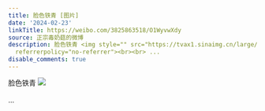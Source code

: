 ```yaml
---
title: 脸色铁青 [图片]
date: '2024-02-23'
linkTitle: https://weibo.com/3825863518/O1WyvwXdy
source: 正宗毒奶菇的微博
description: 脸色铁青 <img style="" src="https://tvax1.sinaimg.cn/large/e40a0b5ely1hn3jes3ocxj23402c0x6q.jpg"
  referrerpolicy="no-referrer"><br><br> ...
disable_comments: true
---
```

脸色铁青 <img style="" src="https://tvax1.sinaimg.cn/large/e40a0b5ely1hn3jes3ocxj23402c0x6q.jpg" referrerpolicy="no-referrer"><br><br> ...